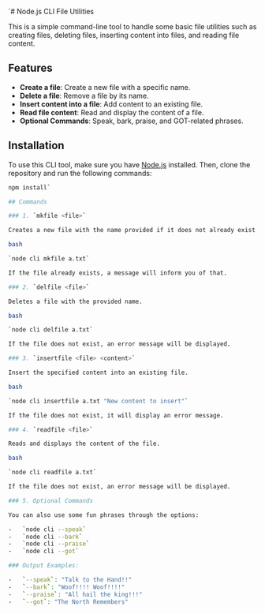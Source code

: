 `# Node.js CLI File Utilities

This is a simple command-line tool to handle some basic file utilities such as creating files, deleting files, inserting content into files, and reading file content.

## Features

-   **Create a file**: Create a new file with a specific name.
-   **Delete a file**: Remove a file by its name.
-   **Insert content into a file**: Add content to an existing file.
-   **Read file content**: Read and display the content of a file.
-   **Optional Commands**: Speak, bark, praise, and GOT-related phrases.

## Installation

To use this CLI tool, make sure you have [Node.js](https://nodejs.org) installed. Then, clone the repository and run the following commands:

```bash
npm install` 

## Commands

### 1. `mkfile <file>`

Creates a new file with the name provided if it does not already exist.

bash

`node cli mkfile a.txt` 

If the file already exists, a message will inform you of that.

### 2. `delfile <file>`

Deletes a file with the provided name.

bash

`node cli delfile a.txt` 

If the file does not exist, an error message will be displayed.

### 3. `insertfile <file> <content>`

Insert the specified content into an existing file.

bash

`node cli insertfile a.txt "New content to insert"` 

If the file does not exist, it will display an error message.

### 4. `readfile <file>`

Reads and displays the content of the file.

bash

`node cli readfile a.txt` 

If the file does not exist, an error message will be displayed.

### 5. Optional Commands

You can also use some fun phrases through the options:

-   `node cli --speak`
-   `node cli --bark`
-   `node cli --praise`
-   `node cli --got`

### Output Examples:

-   `--speak`: "Talk to the Hand!!"
-   `--bark`: "Woof!!!! Woof!!!!"
-   `--praise`: "All hail the king!!!"
-   `--got`: "The North Remembers"
